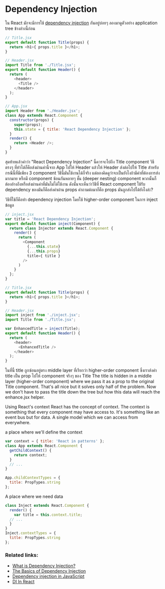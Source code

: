 # Dependency Injection

ใน React มักจะมีการใช้ [dependency injection](https://www.youtube.com/watch?v=IKD2-MAkXyQ) กันอยู่บ่อยๆ ลองมาดูตัวอย่าง application tree ข้างล่างนี้ก่อน

```javascript
// Title.jsx
export default function Title(props) {
  return <h1>{ props.title }</h1>;
}
```

```javascript
// Header.jsx
import Title from './Title.jsx';
export default function Header() {
  return (
    <header>
      <Title />
    </header>
  );
}
```
```javascript
// App.jsx
import Header from './Header.jsx';
class App extends React.Component {
  constructor(props) {
    super(props);
    this.state = { title: 'React Dependency Injection' };
  }
  render() {
    return <Header />;
  }
}
```
สุดท้ายแล้วคำว่า "React Dependency Injection" นี้ควรจะไปถึง Title component วิธีตรงๆ ที่ทำได้ก็คือส่งผ่านค่านี้จาก App ไปให้ Header แล้วให้ Header ส่งต่อไปให้ Title สำหรับกรณีนี้ที่มีเพียง 3 component วิธีนี้มันใช้งานได้ก็จริง แต่ลองคิดดูว่าจะเป็นยังไงถ้ามีค่าที่ต้องการส่งมากมาย หรือมี component ซ้อนกันหลายๆ ชั้น (deeper nesting) component พวกนั้นก็ต้องอ้างถึงหรือส่งผ่านค่าที่มันไม่ได้ใช้งาน ดังนั้นจะเห็นว่าวิธีที่ React component ใช้รับ dependency ของมันก็คือส่งค่าผ่าน props คำถามต่อมาก็คือ props มันถูกส่งไปได้ยังไงล่ะ?


วิธีที่ใช้ก็คือทำ dependency injection โดยใช้ higher-order component ในการ inject ข้อมูล

```javascript
// inject.jsx
var title = 'React Dependency Injection';
export default function inject(Component) {
  return class Injector extends React.Component {
    render() {
      return (
        <Component
          {...this.state}
          {...this.props}
          title={ title }
        />
      )
    }
  };
}
```
```javascript
// Title.jsx
export default function Title(props) {
  return <h1>{ props.title }</h1>;
}
```
```javascript
// Header.jsx
import inject from './inject.jsx';
import Title from './Title.jsx';

var EnhancedTitle = inject(Title);
export default function Header() {
  return (
    <header>
      <EnhancedTitle />
    </header>
  );
}
```
ในที่นี้ title ถูกซ่อนอยู่ตรง middle layer ที่เรียกว่า higher-order component ซึ่งเราส่งค่า title เป็น prop ไปให้ component จริงๆ ของ Title
The title is hidden in a middle layer (higher-order component) where we pass it as a prop to the original Title component.
That's all nice but it solves only half of the problem.
Now we don't have to pass the title down the tree but how this data will reach the enhance.jsx helper.

Using React's context
React has the concept of context. The context is something that every component may have access to.
It's something like an event bus but for data. A single model which we can access from everywhere.

a place where we'll define the context
```javascript
var context = { title: 'React in patterns' };
class App extends React.Component {
  getChildContext() {
    return context;
  }
  // ...
}

App.childContextTypes = {
  title: PropTypes.string
};
```
A place where we need data
```javascript
class Inject extends React.Component {
  render() {
    var title = this.context.title;
  // ...
  }
}
Inject.contextTypes = {
  title: PropTypes.string
};
```

### Related links:
- [What is Dependency Injection?](https://www.youtube.com/watch?v=IKD2-MAkXyQ)
- [The Basics of Dependency Injection](https://www.youtube.com/watch?v=jXhdOTw1q5Q)
- [Dependency injection in JavaScript](http://krasimirtsonev.com/blog/article/Dependency-injection-in-JavaScript)
- [DI In React](https://github.com/krasimir/react-in-patterns/tree/master/patterns/dependency-injection)
